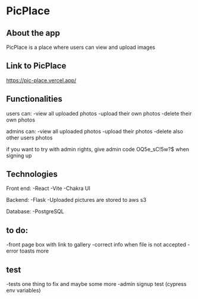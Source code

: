 # PicPlace

## About the app
PicPlace is a place where users can view and upload images


## Link to PicPlace

https://pic-place.vercel.app/

## Functionalities

users can:
-view all uploaded photos
-upload their own photos
-delete their own photos

admins can:
-view all uploaded photos
-upload their photos
-delete also other users photos

if you want to try with admin rights, give admin code OQ5e_sC!5w?$ when signing up

## Technologies

Front end:
-React
-Vite 
-Chakra UI

Backend:
-Flask
-Uploaded pictures are stored to aws s3

Database:
-PostgreSQL


## to do:
  -front page box with link to gallery
  -correct info when file is not accepted
  -error toasts more

  ## test
  -tests one thing to fix and maybe some more
  -admin signup test (cypress env variables)



